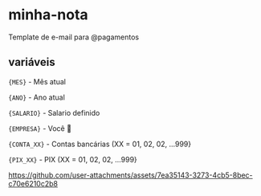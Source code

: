 # minha-nota

Template de e-mail para @pagamentos


## variáveis

`{MES}` - Mês atual

`{ANO}` - Ano atual

`{SALARIO}` - Salario definido

`{EMPRESA}` - Você 🫵

`{CONTA_XX}` - Contas bancárias (XX = 01, 02, 02, ...999}

`{PIX_XX}` - PIX (XX = 01, 02, 02, ...999}




https://github.com/user-attachments/assets/7ea35143-3273-4cb5-8bec-c70e6210c2b8



